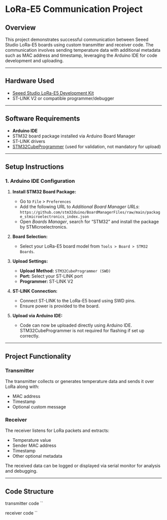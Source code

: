 # LoRa-E5 Communication Project

## Overview

This project demonstrates successful communication between Seeed Studio LoRa-E5 boards using custom transmitter and receiver code. The communication involves sending temperature data with additional metadata such as MAC address and timestamp, leveraging the Arduino IDE for code development and uploading.

---

## Hardware Used

- [Seeed Studio LoRa-E5 Development Kit](https://wiki.seeedstudio.com/LoRa-E5_Dev_Board/)
- ST-LINK V2 or compatible programmer/debugger

---

## Software Requirements

- **Arduino IDE**
- STM32 board package installed via Arduino Board Manager
- ST-LINK drivers
- [STM32CubeProgrammer](https://www.st.com/en/development-tools/stm32cubeprog.html) (used for validation, not mandatory for upload)

---

## Setup Instructions

### 1. Arduino IDE Configuration

1. **Install STM32 Board Package:**
   - Go to `File` > `Preferences`
   - Add the following URL to *Additional Board Manager URLs*:  
     `https://github.com/stm32duino/BoardManagerFiles/raw/main/package_stmicroelectronics_index.json`
   - Open *Boards Manager*, search for “STM32” and install the package by STMicroelectronics.

2. **Board Selection:**
   - Select your LoRa-E5 board model from `Tools > Board > STM32 Boards`.

3. **Upload Settings:**
   - **Upload Method:** `STM32CubeProgrammer (SWD)`
   - **Port:** Select your ST-LINK port
   - **Programmer:** ST-LINK V2

4. **ST-LINK Connection:**
   - Connect ST-LINK to the LoRa-E5 board using SWD pins.
   - Ensure power is provided to the board.

5. **Upload via Arduino IDE:**
   - Code can now be uploaded directly using Arduino IDE. STM32CubeProgrammer is not required for flashing if set up correctly.

---

## Project Functionality

### Transmitter

The transmitter collects or generates temperature data and sends it over LoRa along with:

- MAC address
- Timestamp
- Optional custom message

### Receiver

The receiver listens for LoRa packets and extracts:

- Temperature value
- Sender MAC address
- Timestamp
- Other optional metadata

The received data can be logged or displayed via serial monitor for analysis and debugging.

---

## Code Structure

transmitter code
``

receiver code
``
